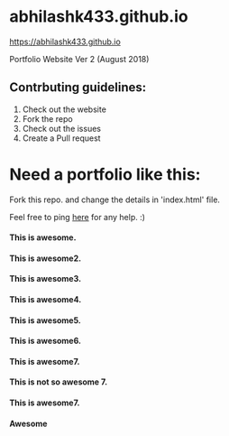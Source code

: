 # abhilashk433.github.io
https://abhilashk433.github.io

Portfolio Website Ver 2 (August 2018)

## Contrbuting guidelines:
1. Check out the website
2. Fork the repo
3. Check out the issues
4. Create a Pull request

# Need a portfolio like this:
Fork this repo. and change the details in 'index.html' file.

Feel free to ping [here](iamabhilash.me) for any help. :)

#### This is awesome.
#### This is awesome2.
#### This is awesome3.
#### This is awesome4.
#### This is awesome5.
#### This is awesome6.
#### This is awesome7.

#### This is not so awesome 7.

#### This is awesome7.
#### Awesome

